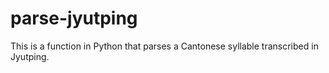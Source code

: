 parse-jyutping
==============

This is a function in Python that parses a Cantonese syllable transcribed in Jyutping.
